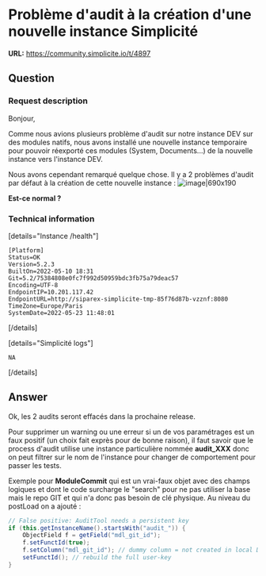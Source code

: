 # Problème d'audit à la création d'une nouvelle instance Simplicité

**URL:** https://community.simplicite.io/t/4897

## Question
### Request description

Bonjour,

Comme nous avions plusieurs problème d'audit sur notre instance DEV sur des modules natifs, nous avons installé une nouvelle instance temporaire pour pouvoir réexporté ces modules (System, Documents...) de la nouvelle instance vers l'instance DEV.

Nous avons cependant remarqué quelque chose. Il y a 2 problèmes d'audit par défaut à la création de cette nouvelle instance :
![image|690x190](upload://yfGvivSYom1zjRs2it46EEdRSJy.png)

**Est-ce normal ?**

### Technical information

[details="Instance /health"]
```text
[Platform]
Status=OK
Version=5.2.3
BuiltOn=2022-05-10 18:31
Git=5.2/75384808e0fc7f992d50959bdc3fb75a79deac57
Encoding=UTF-8
EndpointIP=10.201.117.42
EndpointURL=http://siparex-simplicite-tmp-85f76d87b-vzznf:8080
TimeZone=Europe/Paris
SystemDate=2022-05-23 11:48:01
```
[/details]

[details="Simplicité logs"]
```text
NA
```
[/details]

## Answer
Ok, les 2 audits seront effacés dans la prochaine release.

Pour supprimer un warning ou une erreur si un de vos paramétrages est un faux positif (un choix fait exprès pour de bonne raison), il faut savoir que le process d'audit utilise une instance particulière nommée **audit_XXX** donc on peut filtrer sur le nom de l'instance pour changer de comportement pour passer les tests.

Exemple pour **ModuleCommit** qui est un vrai-faux objet avec des champs logiques et dont le code surcharge le "search" pour ne pas utiliser la base mais le repo GIT et qui n'a donc pas besoin de clé physique. Au niveau du postLoad on a ajouté :

```java
// False positive: AuditTool needs a persistent key
if (this.getInstanceName().startsWith("audit_")) {
	ObjectField f = getField("mdl_git_id");
	f.setFunctId(true);
	f.setColumn("mdl_git_id"); // dummy column = not created in local DB
	setFunctId(); // rebuild the full user-key
}
```

